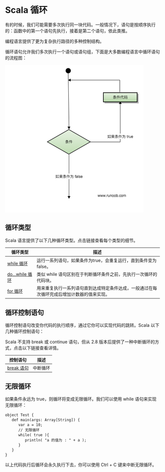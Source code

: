 # Scala 循环

有的时候，我们可能需要多次执行同一块代码。一般情况下，语句是按顺序执行的：函数中的第一个语句先执行，接着是第二个语句，依此类推。

编程语言提供了更为复杂执行路径的多种控制结构。

循环语句允许我们多次执行一个语句或语句组，下面是大多数编程语言中循环语句的流程图：

![循环结构](../img/loop.png)

## 循环类型

Scala 语言提供了以下几种循环类型。点击链接查看每个类型的细节。

| 循环类型 | 描述 |
| --- | --- |
| [while 循环](/scala/scala-while-loop.html "Scala while 循环") | 运行一系列语句，如果条件为true，会重复运行，直到条件变为false。 |
| [do...while 循环](/scala/scala-do-while-loop.html "CScala+ do...while 循环") | 类似 while 语句区别在于判断循环条件之前，先执行一次循环的代码块。 |
| [for 循环](/scala/scala-for-loop.html "CScala+ for 循环") | 用来重复执行一系列语句直到达成特定条件达成，一般通过在每次循环完成后增加计数器的值来实现。 |

## 循环控制语句

循环控制语句改变你代码的执行顺序，通过它你可以实现代码的跳转。Scala 以下几种循环控制语句：

Scala 不支持 break 或 continue 语句，但从 2.8 版本后提供了一种中断循环的方式，点击以下链接查看详情。

| 控制语句 | 描述 |
| --- | --- |
| [break 语句](/scala/scala-break-statement.html "Scala break 语句") | 中断循环 |

## 无限循环

如果条件永远为 true，则循环将变成无限循环。我们可以使用 while 语句来实现无限循环：

```
object Test {
   def main(args: Array[String]) {
      var a = 10;
      // 无限循环
      while( true ){
         println( "a 的值为 : " + a );
      }
   }
}

```

以上代码执行后循环会永久执行下去，你可以使用 Ctrl + C 键来中断无限循环。

